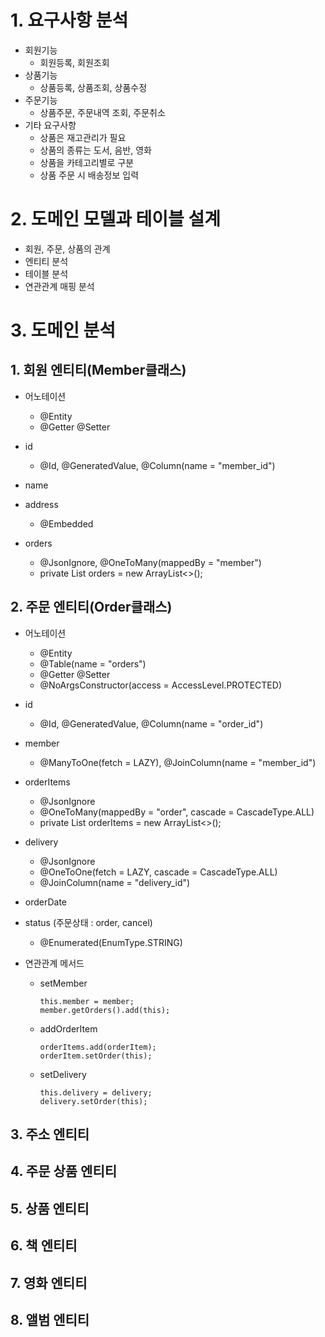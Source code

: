 # 1. 요구사항 분석

- 회원기능
    - 회원등록, 회원조회
- 상품기능
    - 상품등록, 상품조회, 상품수정
- 주문기능
    - 상품주문, 주문내역 조회, 주문취소
- 기타 요구사항
    - 상품은 재고관리가 필요
    - 상품의 종류는 도서, 음반, 영화
    - 상품을 카테고리별로 구분 
    - 상품 주문 시 배송정보 입력

# 2. 도메인 모델과 테이블 설계

- 회원, 주문, 상품의 관계
- 엔티티 분석
- 테이블 분석
- 연관관계 매핑 분석

# 3. 도메인 분석
## 1. 회원 엔티티(Member클래스)
- 어노테이션
    - @Entity
    - @Getter @Setter

- id 
    - @Id, @GeneratedValue, @Column(name = "member_id")
- name
- address 
    - @Embedded
- orders 
    - @JsonIgnore, @OneToMany(mappedBy = "member")
    - private List<Order> orders = new ArrayList<>();

## 2. 주문 엔티티(Order클래스)
- 어노테이션
    - @Entity
    - @Table(name = "orders")
    - @Getter @Setter
    - @NoArgsConstructor(access = AccessLevel.PROTECTED)
- id
    - @Id, @GeneratedValue, @Column(name = "order_id")
- member
    - @ManyToOne(fetch = LAZY), @JoinColumn(name = "member_id")
- orderItems
    - @JsonIgnore
    - @OneToMany(mappedBy = "order", cascade = CascadeType.ALL)
    - private List<OrderItem> orderItems = new ArrayList<>();

- delivery
    - @JsonIgnore
    - @OneToOne(fetch = LAZY, cascade = CascadeType.ALL)
    - @JoinColumn(name = "delivery_id")

- orderDate
- status (주문상태 : order, cancel)
    - @Enumerated(EnumType.STRING)

- 연관관계 메서드
    - setMember
        ```
        this.member = member;
        member.getOrders().add(this);
        ```
    - addOrderItem
        ```
        orderItems.add(orderItem);
        orderItem.setOrder(this);
        ```
    - setDelivery
        ```
        this.delivery = delivery;
        delivery.setOrder(this);
        ```
## 3. 주소 엔티티 
## 4. 주문 상품 엔티티
## 5. 상품 엔티티
## 6. 책 엔티티
## 7. 영화 엔티티
## 8. 앨범 엔티티